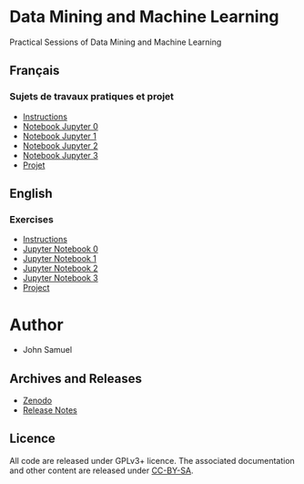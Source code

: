 # Data Mining and Machine Learning
Practical Sessions of Data Mining and Machine Learning

## Français
### Sujets de travaux pratiques et projet
* [Instructions](fr/README.md)
* [Notebook Jupyter 0](fr/TP0/tp0.ipynb)
* [Notebook Jupyter 1](fr/TP1/tp1.ipynb)
* [Notebook Jupyter 2](fr/TP2/tp2.ipynb)
* [Notebook Jupyter 3](fr/TP3/tp3.ipynb)
* [Projet](fr/Projet/Projet.md)

## English 
### Exercises
* [Instructions](en/README.md)
* [Jupyter Notebook 0](en/practical0/practical0.ipynb)
* [Jupyter Notebook 1](en/practical1/practical1.ipynb)
* [Jupyter Notebook 2](en/practical2/practical2.ipynb)
* [Jupyter Notebook 3](en/practical3/practical3.ipynb)
* [Project](en/Project/project.md)

# Author
* John Samuel

## Archives and Releases
* [Zenodo](https://doi.org/10.5281/zenodo.6675275)
* [Release Notes](RELEASE.md)

## Licence
All code are released under GPLv3+ licence. The associated documentation and other content are released under [CC-BY-SA](http://creativecommons.org/licenses/by-sa/4.0/).
